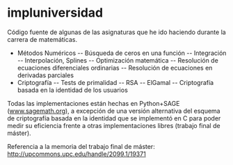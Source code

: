 # impluniversidad

Código fuente de algunas de las asignaturas que he ido haciendo durante la carrera de matemáticas.
- Métodos Numéricos
-- Búsqueda de ceros en una función
-- Integración
-- Interpolación, Splines
-- Optimización matemática
-- Resolución de ecuaciones diferenciales ordinarias
-- Resolución de ecuaciones en derivadas parciales
- Criptografía
-- Tests de primalidad
-- RSA
-- ElGamal
-- Criptografía basada en la identidad de los usuarios

Todas las implementaciones están hechas en Python+SAGE (www.sagemath.org), a excepción de una versión alternativa del esquema de criptografía basada en la identidad que se implementó en C para poder medir su eficiencia frente a otras implementaciones libres (trabajo final de máster).

Referencia a la memoria del trabajo final de máster: http://upcommons.upc.edu/handle/2099.1/19371